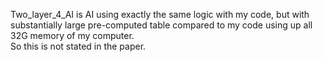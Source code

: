 Two_layer_4_AI is AI using exactly the same logic with my code, but with substantially large pre-computed table compared to my code using up all 32G memory of my computer.<br>
So this is not stated in the paper.
